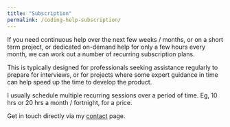 ```yaml
---
title: "Subscription"
permalink: /coding-help-subscription/
---
```


If you need continuous help over the next few weeks / months,
or on a short term project, or dedicated on-demand help
for only a few hours every month, we can work out a number
of recurring subscription plans.

This is typically designed for professionals seeking assistance
regularly to prepare for interviews, or for projects where
some expert guidance in time can help speed up the time to
develop the product.

I usually schedule multiple recurring sessions over a period
of time. Eg, 10 hrs or 20 hrs a month / fortnight, for a price.

Get in touch directly via my [contact](/contact/) page.
